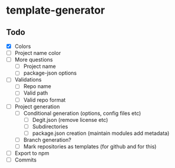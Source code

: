 # template-generator

## Todo

- [x] Colors
- [ ] Project name color
- [ ] More questions
  - [ ] Project name
  - [ ] package-json options
- [ ] Validations
  - [ ] Repo name
  - [ ] Valid path
  - [ ] Valid repo format
- [ ] Project generation
  - [ ] Conditional generation (options, config files etc)
    - [ ] Degit.json (remove license etc)
    - [ ] Subdirectories
    - [ ] package.json creation (maintain modules add metadata)
  - [ ] Branch generation?
  - [ ] Mark repositories as templates (for github and for this)
- [ ] Export to npm
- [ ] Commits
